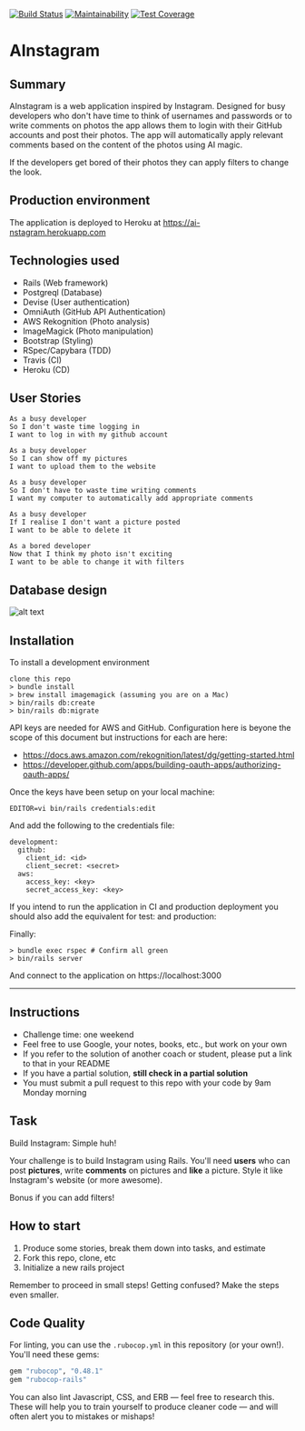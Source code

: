 [![Build Status](https://travis-ci.org/thielsen/instagram-challenge.svg?branch=master)](https://travis-ci.org/thielsen/instagram-challenge) [![Maintainability](https://api.codeclimate.com/v1/badges/7258f325b151a1e93d8b/maintainability)](https://codeclimate.com/github/thielsen/instagram-challenge/maintainability) [![Test Coverage](https://api.codeclimate.com/v1/badges/7258f325b151a1e93d8b/test_coverage)](https://codeclimate.com/github/thielsen/instagram-challenge/test_coverage)

AInstagram
===================

## Summary

AInstagram is a web application inspired by Instagram. Designed for busy developers who don't have time to think of usernames and passwords or to write comments on photos the app allows them to login with their GitHub accounts and post their photos. The app will automatically apply relevant comments based on the content of the photos using AI magic.

If the developers get bored of their photos they can apply filters to change the look.

## Production environment

The application is deployed to Heroku at https://ai-nstagram.herokuapp.com

## Technologies used

- Rails (Web framework)
- Postgreql (Database)
- Devise (User authentication)
- OmniAuth (GitHub API Authentication)
- AWS Rekognition (Photo analysis)
- ImageMagick (Photo manipulation)
- Bootstrap (Styling)
- RSpec/Capybara (TDD)
- Travis (CI)
- Heroku (CD)

## User Stories

```
As a busy developer
So I don't waste time logging in
I want to log in with my github account
```
```
As a busy developer
So I can show off my pictures
I want to upload them to the website
```
```
As a busy developer
So I don't have to waste time writing comments
I want my computer to automatically add appropriate comments
```
```
As a busy developer
If I realise I don't want a picture posted
I want to be able to delete it
```
```
As a bored developer
Now that I think my photo isn't exciting
I want to be able to change it with filters
```
## Database design

![alt text](https://github.com/thielsen/instagram-challenge/blob/master/dbdesign.png "Logo Title Text 1")

## Installation

To install a development environment

```
clone this repo
> bundle install
> brew install imagemagick (assuming you are on a Mac)
> bin/rails db:create
> bin/rails db:migrate
```
API keys are needed for AWS and GitHub. Configuration here is beyone the scope of this document but instructions for each are here:

- https://docs.aws.amazon.com/rekognition/latest/dg/getting-started.html
- https://developer.github.com/apps/building-oauth-apps/authorizing-oauth-apps/

Once the keys have been setup on your local machine:

```
EDITOR=vi bin/rails credentials:edit
```

And add the following to the credentials file:

```
development:
  github:
    client_id: <id>
    client_secret: <secret>
  aws:
    access_key: <key>
    secret_access_key: <key>
```

If you intend to run the application in CI and production deployment you should also add the equivalent for test: and production:

Finally:

```
> bundle exec rspec # Confirm all green
> bin/rails server
```

And connect to the application on https://localhost:3000












---------------------------------------------------------------------

## Instructions

* Challenge time: one weekend
* Feel free to use Google, your notes, books, etc., but work on your own
* If you refer to the solution of another coach or student, please put a link to that in your README
* If you have a partial solution, **still check in a partial solution**
* You must submit a pull request to this repo with your code by 9am Monday morning

## Task

Build Instagram: Simple huh!

Your challenge is to build Instagram using Rails. You'll need **users** who can post **pictures**, write **comments** on pictures and **like** a picture. Style it like Instagram's website (or more awesome).

Bonus if you can add filters!

## How to start

1. Produce some stories, break them down into tasks, and estimate
2. Fork this repo, clone, etc
3. Initialize a new rails project

Remember to proceed in small steps! Getting confused? Make the steps even smaller.

## Code Quality

For linting, you can use the `.rubocop.yml` in this repository (or your own!).
You'll need these gems:

```ruby
gem "rubocop", "0.48.1"
gem "rubocop-rails"
```

You can also lint Javascript, CSS, and ERB — feel free to research this. These
will help you to train yourself to produce cleaner code — and will often alert
you to mistakes or mishaps!
